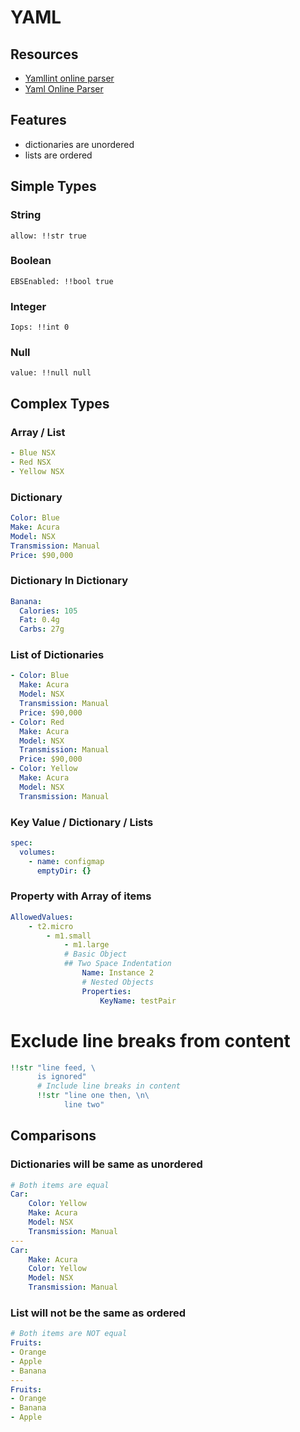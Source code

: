 # YAML

## Resources

- [Yamllint online parser](http://www.yamllint.com/)
- [Yaml Online Parser](http://yaml-online-parser.appspot.com/)

## Features

- dictionaries are unordered
- lists are ordered

## Simple Types

### String
`allow: !!str true`

### Boolean
`EBSEnabled: !!bool true`

### Integer
`Iops: !!int 0`

### Null
`value: !!null null`

## Complex Types

### Array / List
```yml
- Blue NSX
- Red NSX
- Yellow NSX
```

### Dictionary
```yml
Color: Blue
Make: Acura
Model: NSX
Transmission: Manual
Price: $90,000
```

### Dictionary In Dictionary
```yml
Banana:
  Calories: 105
  Fat: 0.4g
  Carbs: 27g
```

### List of Dictionaries
```yml
- Color: Blue
  Make: Acura
  Model: NSX
  Transmission: Manual
  Price: $90,000
- Color: Red
  Make: Acura
  Model: NSX
  Transmission: Manual
  Price: $90,000
- Color: Yellow
  Make: Acura
  Model: NSX
  Transmission: Manual
```

### Key Value / Dictionary / Lists
```yml
spec:
  volumes:
    - name: configmap
	  emptyDir: {}
```

### Property with Array of items
```yml
AllowedValues:
	- t2.micro
		- m1.small
			- m1.large
			# Basic Object
			## Two Space Indentation
				Name: Instance 2
				# Nested Objects
				Properties:
					KeyName: testPair
```

# Exclude line breaks from content
```yml
!!str "line feed, \
      is ignored"
      # Include line breaks in content
      !!str "line one then, \n\
            line two"
```

## Comparisons

### Dictionaries will be same as unordered
```yml
# Both items are equal
Car:
	Color: Yellow
	Make: Acura
	Model: NSX
	Transmission: Manual
---
Car:
	Make: Acura
	Color: Yellow
	Model: NSX
	Transmission: Manual
```

### List will not be the same as ordered
```yml
# Both items are NOT equal
Fruits:
- Orange
- Apple
- Banana
---
Fruits:
- Orange
- Banana
- Apple
```